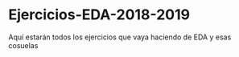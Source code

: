 # Ejercicios-EDA-2018-2019
Aquí estarán todos los ejercicios que vaya haciendo de EDA y esas cosuelas
